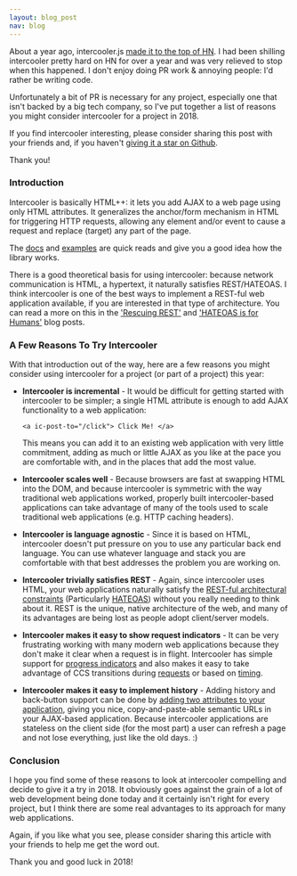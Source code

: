 ```yaml
---
layout: blog_post 
nav: blog
---
```


About a year ago, intercooler.js [made it to the top of HN](https://news.ycombinator.com/item?id=12885980).  I had been 
shilling intercooler pretty hard on HN for over a year and was very relieved to stop when this happened. I don't enjoy doing
PR work & annoying people: I'd rather be writing code.

Unfortunately a bit of PR is necessary for any project, especially one that isn't backed by a big tech company, so I've put together
a list of reasons you might consider intercooler for a project in 2018.  

If you find intercooler interesting, please 
consider sharing this post with your friends and, if you haven't [giving it a star on Github](https://github.com/intercoolerjs/intercooler-js).

Thank you!

### Introduction

Intercooler is basically HTML++: it lets you add AJAX to a web page using only HTML attributes.  It generalizes
the anchor/form mechanism in HTML for triggering HTTP requests, allowing any element and/or event to cause a request and
replace (target) any part of the page.  

The [docs](http://intercoolerjs.org/docs.html) and 
[examples](http://intercoolerjs.org/examples/index.html) are quick reads and give you a good idea how the library works.

There is a good theoretical basis for using intercooler: because network communication is HTML, a hypertext, it
naturally satisfies REST/HATEOAS.  I think intercooler is one of the best ways to implement a REST-ful web application
available, if you are interested in that type of architecture.  You can read a more on this in the
['Rescuing REST'](http://intercoolerjs.org/2016/01/18/rescuing-rest.html) and 
['HATEOAS is for Humans'](http://intercoolerjs.org/2016/05/08/hatoeas-is-for-humans.html)
blog posts.

### A Few Reasons To Try Intercooler

With that introduction out of the way, here are a few reasons you might consider using intercooler for a project (or
part of a project) this year:

* **Intercooler is incremental** - It would be difficult for getting started with intercooler to be simpler; a single 
  HTML attribute is enough to add AJAX functionality to a web application:
  
  `<a ic-post-to="/click"> Click Me! </a>`
  
  This means you can add it to an existing web application with very little commitment, adding as much or little AJAX
  as you like at the pace you are comfortable with, and in the places that add the most value.

* **Intercooler scales well** - Because browsers are fast at swapping HTML into the DOM, and because intercooler is
  symmetric with the way traditional web applications worked, properly built intercooler-based applications can take
  advantage of many of the tools used to scale traditional web applications (e.g. HTTP caching headers).

* **Intercooler is language agnostic** - Since it is based on HTML, intercooler doesn't put pressure on you to use any 
  particular back end language.  You can use whatever language and stack you are comfortable with that best addresses
  the problem you are working on.

* **Intercooler trivially satisfies REST** - Again, since intercooler uses HTML, your web applications naturally satisfy
  the [REST-ful architectural constraints](https://en.wikipedia.org/wiki/Representational_state_transfer) (Particularly 
  [HATEOAS](https://en.wikipedia.org/wiki/HATEOAS)) without you really needing to think about it.  REST is the unique, 
  native architecture of the web, and many of its advantages are being lost as people adopt client/server models.

* **Intercooler makes it easy to show request indicators** - It can be very frustrating working with many modern web 
  applications because they don't make it clear when a request is in flight.  Intercooler has simple support for 
  [progress indicators](http://intercoolerjs.org/docs.html#progress) and also makes it easy to take advantage of CCS
  transitions during [requests](/docs.html#transitions) or based on [timing](/docs.html#client-side).

* **Intercooler makes it easy to implement history** - Adding history and back-button support can be done by 
   [adding two attributes to your application](/docs.html#history), giving you nice, copy-and-paste-able semantic 
   URLs in your AJAX-based application. Because intercooler applications are stateless on the client side 
   (for the most part) a user can refresh a page and not lose everything, just like the old days.  :)

### Conclusion

I hope you find some of these reasons to look at intercooler compelling and decide to give it a try in 2018.  It obviously
goes against the grain of a lot of web development being done today and it certainly isn't right for every project, but 
I think there are some real advantages to its approach for many web applications.

Again, if you like what you see, please consider sharing this article with your friends to help me get the word out.

Thank you and good luck in 2018!
